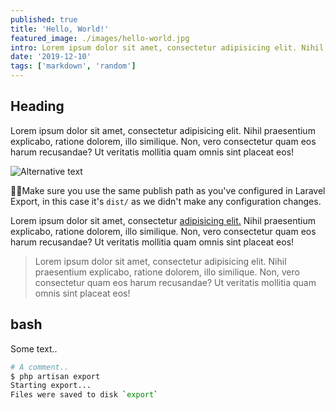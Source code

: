 ```yaml
---
published: true
title: 'Hello, World!'
featured_image: ./images/hello-world.jpg
intro: Lorem ipsum dolor sit amet, consectetur adipisicing elit. Nihil praesentium explicabo, ratione dolorem, illo similique. Non, vero consectetur quam eos harum recusandae?
date: '2019-12-10'
tags: ['markdown', 'random']
---
```

## Heading

Lorem ipsum dolor sit amet, consectetur adipisicing elit. Nihil praesentium explicabo, ratione dolorem, illo similique. Non, vero consectetur quam eos harum recusandae? Ut veritatis mollitia quam omnis sint placeat eos!


![Alternative text](https://source.unsplash.com/user/erondu/1600x900)

<p class="caption">
  ☝🏻Make sure you use the same publish path as you've configured in Laravel Export, in this case it's <code>dist/</code> as we didn't make any configuration changes.
</p>

Lorem ipsum dolor sit amet, consectetur [adipisicing elit.](#) Nihil praesentium explicabo, ratione dolorem, illo similique. Non, vero consectetur quam eos harum recusandae? Ut veritatis mollitia quam omnis sint placeat eos!

> Lorem ipsum dolor sit amet, consectetur adipisicing elit. Nihil praesentium explicabo, ratione dolorem, illo similique. Non, vero consectetur quam eos harum recusandae? Ut veritatis mollitia quam omnis sint placeat eos!

## bash

Some text..

``` bash
# A comment..
$ php artisan export
Starting export...
Files were saved to disk `export`
```
